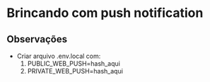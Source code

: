 # Brincando com push notification

## Observações

- Criar arquivo .env.local com:
  1. PUBLIC_WEB_PUSH=hash_aqui
  2. PRIVATE_WEB_PUSH=hash_aqui
